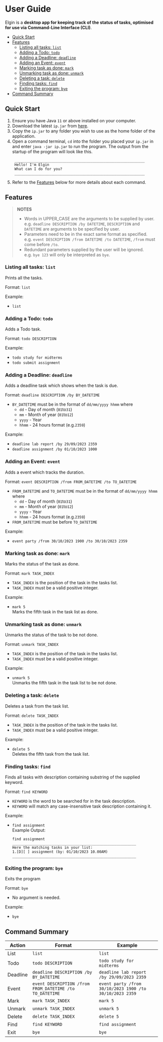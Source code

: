 # User Guide
Elgin is a **desktop app for keeping track of the status of tasks, optimised for use via Command-Line Interface (CLI)**.

* [Quick Start](#quick-start)
* [Features](#features)
    * [Listing all tasks: `list`](#listing-all-tasks-list)
    * [Adding a Todo: `todo`](#adding-a-todo-todo)
    * [Adding a Deadline: `deadline`](#adding-a-deadline-deadline)
    * [Adding an Event: `event`](#adding-an-event-event)
    * [Marking task as done: `mark`](#marking-task-as-done-mark)
    * [Unmarking task as done: `unmark`](#unmarking-task-as-done-unmark)
    * [Deleting a task: `delete`](#deleting-a-task-delete)
    * [Finding tasks: `find`](#finding-tasks-find)
    * [Exiting the program: `bye`](#exiting-the-program-bye)
* [Command Summary](#command-summary)

## Quick Start
1. Ensure you have Java `11` or above installed on your computer.
2. Download the latest `ip.jar` from [here](https://github.com/ChoonSiang/ip/releases).
3. Copy the `ip.jar` to any folder you wish to use as the home folder of the application.
4. Open a command terminal, `cd` into the folder you placed your `ip.jar` in and enter `java -jar ip.jar` to run the program. The output from the startup of the program will look like this.
   ```
    ____________________________________________________________
    Hello! I'm Elgin
    What can I do for you?
    ____________________________________________________________
   
   ```
5. Refer to the [Features](#features) below for more details about each command.

## Features
> **NOTES**
> - Words in UPPER_CASE are the arguments to be supplied by user. <br>
    e.g. `deadline DESCRIPTION /by DATETIME`, `DESCRIPTION` and `DATETIME` are arguments to be specified by user.
> - Parameters need to be in the exact same format as specified. <br>
    e.g. `event DESCRIPTION /from DATETIME /to DATETIME`, `/from` must come before `/to`.
> - Redundant parameters supplied by the user will be ignored. <br>
    e.g. `bye 123` will only be interpreted as `bye`.

### Listing all tasks: `list`

Prints all the tasks.

Format: `list`

Example:
- `list`

### Adding a Todo: `todo`

Adds a Todo task.

Format: `todo DESCRIPTION`

Example:
- `todo study for midterms`
- `todo submit assignment`

### Adding a Deadline: `deadline`

Adds a deadline task which shows when the task is due.

Format: `deadline DESCRIPTION /by BY_DATETIME`
- `BY_DATETIME` must be in the format of `dd/mm/yyyy hhmm` where
  - `dd` - Day of month (`01`to`31`)
  - `mm` - Month of year (`01`to`12`)
  - `yyyy` - Year
  - `hhmm` - 24 hours format (e.g.`2359`)

Example:
- `deadline lab report /by 29/09/2023 2359`
- `deadline assignment /by 01/10/2023 1000`

### Adding an Event: `event`

Adds a event which tracks the duration.

Format: `event DESCRIPTION /from FROM_DATETIME /to TO_DATETIME`
- `FROM_DATETIME` and `TO_DATETIME` must be in the format of `dd/mm/yyyy hhmm` where
    - `dd` - Day of month (`01`to`31`)
    - `mm` - Month of year (`01`to`12`)
    - `yyyy` - Year
    - `hhmm` - 24 hours format (e.g.`2359`)
- `FROM_DATETIME` must be before `TO_DATETIME`

Example:
- `event party /from 30/10/2023 1900 /to 30/10/2023 2359`

### Marking task as done: `mark`

Marks the status of the task as done.

Format: `mark TASK_INDEX`
- `TASK_INDEX` is the position of the task in the tasks list.
- `TASK_INDEX` must be a valid positive integer.

Example:
- `mark 5` <br>
    Marks the fifth task in the task list as done.

### Unmarking task as done: `unmark`

Unmarks the status of the task to be not done.

Format: `unmark TASK_INDEX`
- `TASK_INDEX` is the position of the task in the tasks list.
- `TASK_INDEX` must be a valid positive integer.

Example:
- `unmark 5` <br>
  Unmarks the fifth task in the task list to be not done.

### Deleting a task: `delete`

Deletes a task from the task list.

Format: `delete TASK_INDEX`
- `TASK_INDEX` is the position of the task in the tasks list.
- `TASK_INDEX` must be a valid positive integer.

Example:
- `delete 5` <br>
  Deletes the fifth task from the task list.

### Finding tasks: `find`

Finds all tasks with description containing substring of the supplied keyword.

Format: `find KEYWORD`
- `KEYWORD` is the word to be searched for in the task description.
- `KEYWORD` will match any case-insensitive task description containing it.

Example:
- `find assignment` <br>
    Example Output:
  ```
  find assignment
  _________________________________________________________
  Here the matching tasks in your list:
  1.[D][ ] assignment (by: 01/10/2023 10.00AM)
  _________________________________________________________
  ```

### Exiting the program: `bye`

Exits the program

Format: `bye`
- No argument is needed.

Example:
- `bye`

## Command Summary

| Action   | Format                                                  | Example                                                   |
|----------|---------------------------------------------------------|-----------------------------------------------------------|
| List     | `list`                                                  | `list`                                                    |
| Todo     | `todo DESCRIPTION`                                      | `todo study for midterms`                                 |
| Deadline | `deadline DESCRIPTION /by BY_DATETIME`                  | `deadline lab report /by 29/09/2023 2359`                 |
| Event    | `event DESCRIPTION /from FROM_DATETIME /to TO_DATETIME` | `event party /from 30/10/2023 1900 /to 30/10/2023 2359`   |
| Mark     | `mark TASK_INDEX`                                       | `mark 5`                                                  |
| Unmark   | `unmark TASK_INDEX`                                     | `unmark 5`                                                |
| Delete   | `delete TASK_INDEX`                                     | `delete 5`                                                |
| Find     | `find KEYWORD`                                          | `find assignment`                                         |
| Exit     | `bye`                                                   | `bye`                                                     |